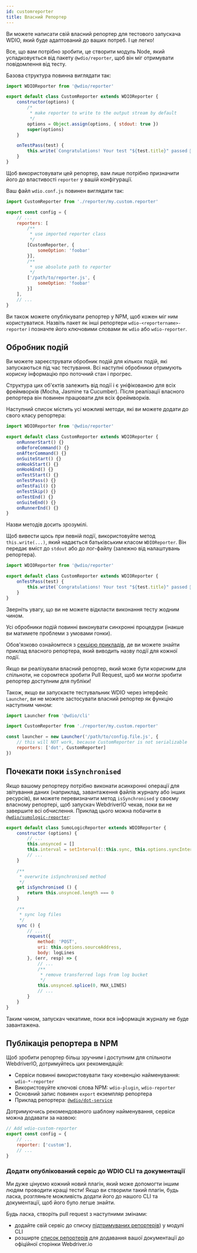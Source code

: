 ```yaml
---
id: customreporter
title: Власний Репортер
---
```


Ви можете написати свій власний репортер для тестового запускача WDIO, який буде адаптований до ваших потреб. І це легко!

Все, що вам потрібно зробити, це створити модуль Node, який успадковується від пакету `@wdio/reporter`, щоб він міг отримувати повідомлення від тесту.

Базова структура повинна виглядати так:

```js
import WDIOReporter from '@wdio/reporter'

export default class CustomReporter extends WDIOReporter {
    constructor(options) {
        /*
         * make reporter to write to the output stream by default
         */
        options = Object.assign(options, { stdout: true })
        super(options)
    }

    onTestPass(test) {
        this.write(`Congratulations! Your test "${test.title}" passed 👏`)
    }
}
```

Щоб використовувати цей репортер, вам лише потрібно призначити його до властивості `reporter` у вашій конфігурації.


Ваш файл `wdio.conf.js` повинен виглядати так:

```js
import CustomReporter from './reporter/my.custom.reporter'

export const config = {
    // ...
    reporters: [
        /**
         * use imported reporter class
         */
        [CustomReporter, {
            someOption: 'foobar'
        }],
        /**
         * use absolute path to reporter
         */
        ['/path/to/reporter.js', {
            someOption: 'foobar'
        }]
    ],
    // ...
}
```

Ви також можете опублікувати репортер у NPM, щоб кожен міг ним користуватися. Назвіть пакет як інші репортери `wdio-<reportername>-reporter` і позначте його ключовими словами як `wdio` або `wdio-reporter`.

## Обробник подій

Ви можете зареєструвати обробник подій для кількох подій, які запускаються під час тестування. Всі наступні обробники отримують корисну інформацію про поточний стан і прогрес.

Структура цих об'єктів залежить від події і є уніфікованою для всіх фреймворків (Mocha, Jasmine та Cucumber). Після реалізації власного репортера він повинен працювати для всіх фреймворків.

Наступний список містить усі можливі методи, які ви можете додати до свого класу репортера:

```js
import WDIOReporter from '@wdio/reporter'

export default class CustomReporter extends WDIOReporter {
    onRunnerStart() {}
    onBeforeCommand() {}
    onAfterCommand() {}
    onSuiteStart() {}
    onHookStart() {}
    onHookEnd() {}
    onTestStart() {}
    onTestPass() {}
    onTestFail() {}
    onTestSkip() {}
    onTestEnd() {}
    onSuiteEnd() {}
    onRunnerEnd() {}
}
```

Назви методів досить зрозумілі.

Щоб вивести щось при певній події, використовуйте метод `this.write(...)`, який надається батьківським класом `WDIOReporter`. Він передає вміст до `stdout` або до лог-файлу (залежно від налаштувань репортера).

```js
import WDIOReporter from '@wdio/reporter'

export default class CustomReporter extends WDIOReporter {
    onTestPass(test) {
        this.write(`Congratulations! Your test "${test.title}" passed 👏`)
    }
}
```

Зверніть увагу, що ви не можете відкласти виконання тесту жодним чином.

Усі обробники подій повинні виконувати синхронні процедури (інакше ви матимете проблеми з умовами гонки).

Обов'язково ознайомтеся з [секцією прикладів](https://github.com/webdriverio/webdriverio/tree/main/examples/wdio), де ви можете знайти приклад власного репортера, який виводить назву події для кожної події.

Якщо ви реалізували власний репортер, який може бути корисним для спільноти, не соромтеся зробити Pull Request, щоб ми могли зробити репортер доступним для публіки!

Також, якщо ви запускаєте тестувальник WDIO через інтерфейс `Launcher`, ви не можете застосувати власний репортер як функцію наступним чином:

```js
import Launcher from '@wdio/cli'

import CustomReporter from './reporter/my.custom.reporter'

const launcher = new Launcher('/path/to/config.file.js', {
    // this will NOT work, because CustomReporter is not serializable
    reporters: ['dot', CustomReporter]
})
```

## Почекати поки `isSynchronised`

Якщо вашому репортеру потрібно виконати асинхронні операції для звітування даних (наприклад, завантаження файлів журналу або інших ресурсів), ви можете перевизначити метод `isSynchronised` у своєму власному репортері, щоб запускач WebdriverIO чекав, поки ви не завершите всі обчислення. Приклад цього можна побачити в [`@wdio/sumologic-reporter`](https://github.com/webdriverio/webdriverio/blob/main/packages/wdio-sumologic-reporter/src/index.ts):

```js
export default class SumoLogicReporter extends WDIOReporter {
    constructor (options) {
        // ...
        this.unsynced = []
        this.interval = setInterval(::this.sync, this.options.syncInterval)
        // ...
    }

    /**
     * overwrite isSynchronised method
     */
    get isSynchronised () {
        return this.unsynced.length === 0
    }

    /**
     * sync log files
     */
    sync () {
        // ...
        request({
            method: 'POST',
            uri: this.options.sourceAddress,
            body: logLines
        }, (err, resp) => {
            // ...
            /**
             * remove transferred logs from log bucket
             */
            this.unsynced.splice(0, MAX_LINES)
            // ...
        }
    }
}
```

Таким чином, запускач чекатиме, поки вся інформація журналу не буде завантажена.

## Публікація репортера в NPM

Щоб зробити репортер більш зручним і доступним для спільноти WebdriverIO, дотримуйтесь цих рекомендацій:

* Сервіси повинні використовувати таку конвенцію найменування: `wdio-*-reporter`
* Використовуйте ключові слова NPM: `wdio-plugin`, `wdio-reporter`
* Основний запис повинен `export` екземпляр репортера
* Приклад репортера: [`@wdio/dot-service`](https://github.com/webdriverio/webdriverio/tree/main/packages/wdio-dot-reporter)

Дотримуючись рекомендованого шаблону найменування, сервіси можна додавати за назвою:

```js
// Add wdio-custom-reporter
export const config = {
    // ...
    reporter: ['custom'],
    // ...
}
```

### Додати опублікований сервіс до WDIO CLI та документації

Ми дуже цінуємо кожний новий плагін, який може допомогти іншим людям проводити кращі тести! Якщо ви створили такий плагін, будь ласка, розгляньте можливість додати його до нашого CLI та документації, щоб його було легше знайти.

Будь ласка, створіть pull request з наступними змінами:

- додайте свій сервіс до списку [підтримуваних репортерів](https://github.com/webdriverio/webdriverio/blob/main/packages/wdio-cli/src/constants.ts#L74-L91)) у модулі CLI
- розширте [список репортерів](https://github.com/webdriverio/webdriverio/blob/main/scripts/docs-generation/3rd-party/reporters.json) для додавання вашої документації до офіційної сторінки Webdriver.io